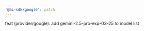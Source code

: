 ```yaml
---
'@ai-sdk/google': patch
---
```


feat (provider/google): add gemini-2.5-pro-exp-03-25 to model list
